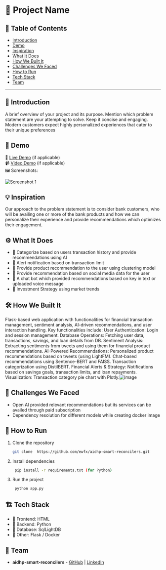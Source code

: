 # 🚀 Project Name

## 📌 Table of Contents
- [Introduction](#introduction)
- [Demo](#demo)
- [Inspiration](#inspiration)
- [What It Does](#what-it-does)
- [How We Built It](#how-we-built-it)
- [Challenges We Faced](#challenges-we-faced)
- [How to Run](#how-to-run)
- [Tech Stack](#tech-stack)
- [Team](#team)

---

## 🎯 Introduction
 A brief overview of your project and its purpose. Mention which problem statement are your attempting to solve. Keep it concise and engaging.
 Modern customers expect highly personalized experiences that cater to their unique preferences

## 🎥 Demo
🔗 [Live Demo](#demo) (if applicable)  
📹 [Video Demo](#demo) (if applicable)  
🖼️ Screenshots:

![Screenshot 1](link-to-image)

## 💡 Inspiration
Our approach to the problem statement is to consider bank customers, who will be availing one or more of the bank products and how we can personalize their experience and provide recommendations which optimizes their engagement. 

## ⚙️ What It Does
 - 🔹 Categorize based on users transaction history and provide recommendations using AI
 - 🔹 Alert notification based on transaction limit
 - 🔹 Provide product recommendation to the user using clustering model
 - 🔹 Provide recommendation based on social media data for the user
 - 🔹 A chat bot which provided recommendations based on key in text or uploaded voice message
 - 🔹 Investment Strategy using market trends

## 🛠️ How We Built It
Flask-based web application with functionalities for financial transaction management, sentiment analysis, AI-driven recommendations, and user interaction handling. Key functionalities include:
User Authentication: Login and session management.
Database Operations: Fetching user data, transactions, savings, and loan details from DB.
Sentiment Analysis: Extracting sentiments from tweets and using them for financial product recommendations.
AI-Powered Recommendations:
Personalized product recommendations based on tweets (using LightFM).
Chat-based recommendations using Sentence-BERT and FAISS.
Transaction categorization using DistilBERT.
Financial Alerts & Strategy: Notifications based on savings goals, transaction limits, and loan repayments.
Visualization: Transaction category pie chart with Plotly.![image](https://github.com/user-attachments/assets/df51a46f-c475-4e62-b4e9-3795dd3ce90d)


## 🚧 Challenges We Faced
- Open AI provided relevant recommendations but its services can be availed through paid subscription
- Dependency resolution for different models while creating docker image


## 🏃 How to Run
1. Clone the repository  
   ```sh
   git clone  https://github.com/ewfx/aidhp-smart-reconcilers.git
   ```
2. Install dependencies  
   ```sh
    pip install -r requirements.txt (for Python)
   ```
3. Run the project  
   ```sh
    python app.py
   ```

## 🏗️ Tech Stack
- 🔹 Frontend: HTML
- 🔹 Backend: Python
- 🔹 Database: SqlLightDB
- 🔹 Other: Flask / Docker

## 👥 Team
- **aidhp-smart-reconcilers** - [GitHub](#) | [LinkedIn](#)
